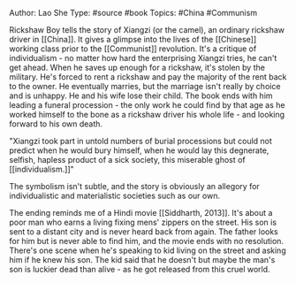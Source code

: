 Author:  Lao She
Type: #source #book
Topics: #China #Communism 


Rickshaw Boy tells the story of Xiangzi (or the camel), an ordinary rickshaw driver in [[China]]. It gives a glimpse into the lives of the [[Chinese]] working class prior to the [[Communist]] revolution. It's a critique of individualism - no matter how hard the enterprising Xiangzi tries, he can't get ahead. When he saves up enough for a rickshaw, it's stolen by the military. He's forced to rent a rickshaw and pay the majority of the rent back to the owner. He eventually marries, but the marriage isn't really by choice and is unhappy. He and his wife lose their child. The book ends with him leading a funeral procession - the only work he could find by that age as he worked himself to the bone as a rickshaw driver his whole life - and looking forward to his own death. 

"Xiangzi took part in untold numbers of burial processions but could not predict when he would bury himself, when he would lay this degnerate, selfish, hapless product of a sick society, this miserable ghost of [[individualism.]]"

The symbolism isn't subtle, and the story is obviously an allegory for individualistic and materialistic societies such as our own.

The ending reminds me of a Hindi movie [[Siddharth, 2013]]. It's about a poor man who earns a living fixing mens' zippers on the street. His son is sent to a distant city and is never heard back from again. The father looks for him but is never able to find him, and the movie ends with no resolution. There's one scene when he's speaking to kid living on the street and asking him if he knew his son. The kid said that he doesn't but maybe the man's son is luckier dead than alive - as he got released from this cruel world.
